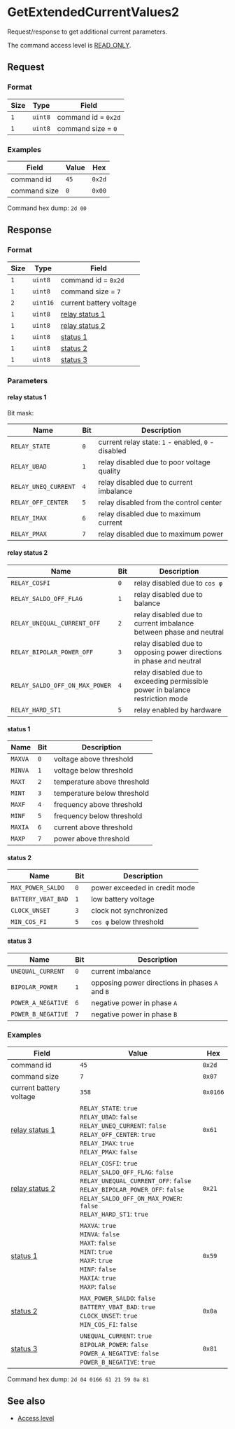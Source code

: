 # GetExtendedCurrentValues2

Request/response to get additional current parameters.

The command access level is [READ_ONLY](../basics.md#command-access-level).


## Request

### Format

| Size | Type    | Field               |
| ---- | ------- | ------------------- |
| `1`  | `uint8` | command id = `0x2d` |
| `1`  | `uint8` | command size = `0`  |

### Examples

| Field        | Value | Hex    |
| ------------ | ----- | ------ |
| command id   | `45`  | `0x2d` |
| command size | `0`   | `0x00` |

Command hex dump: `2d 00`


## Response

### Format

| Size | Type     | Field                             |
| ---- | -------- | --------------------------------- |
| `1`  | `uint8`  | command id = `0x2d`               |
| `1`  | `uint8`  | command size = `7`                |
| `2`  | `uint16` | current battery voltage           |
| `1`  | `uint8`  | [relay status 1](#relay-status-1) |
| `1`  | `uint8`  | [relay status 2](#relay-status-2) |
| `1`  | `uint8`  | [status 1](#status-1)             |
| `1`  | `uint8`  | [status 2](#status-2)             |
| `1`  | `uint8`  | [status 3](#status-3)             |

### Parameters

#### relay status 1

Bit mask:

| Name                 | Bit | Description                                        |
| -------------------- | --- | -------------------------------------------------- |
| `RELAY_STATE`        | `0` | current relay state: `1` - enabled, `0` - disabled |
| `RELAY_UBAD`         | `1` | relay disabled due to poor voltage quality         |
| `RELAY_UNEQ_CURRENT` | `4` | relay disabled due to current imbalance            |
| `RELAY_OFF_CENTER`   | `5` | relay disabled from the control center             |
| `RELAY_IMAX`         | `6` | relay disabled due to maximum current              |
| `RELAY_PMAX`         | `7` | relay disabled due to maximum power                |

#### relay status 2

| Name                           | Bit | Description                                                                   |
| ------------------------------ | --- | ----------------------------------------------------------------------------- |
| `RELAY_COSFI`                  | `0` | relay disabled due to `cos φ`                                                 |
| `RELAY_SALDO_OFF_FLAG`         | `1` | relay disabled due to balance                                                 |
| `RELAY_UNEQUAL_CURRENT_OFF`    | `2` | relay disabled due to current imbalance between phase and neutral             |
| `RELAY_BIPOLAR_POWER_OFF`      | `3` | relay disabled due to opposing power directions in phase and neutral          |
| `RELAY_SALDO_OFF_ON_MAX_POWER` | `4` | relay disabled due to exceeding permissible power in balance restriction mode |
| `RELAY_HARD_ST1`               | `5` | relay enabled by hardware                                                     |

#### status 1

| Name    | Bit | Description                 |
| ------- | --- | --------------------------- |
| `MAXVA` | `0` | voltage above threshold     |
| `MINVA` | `1` | voltage below threshold     |
| `MAXT`  | `2` | temperature above threshold |
| `MINT`  | `3` | temperature below threshold |
| `MAXF`  | `4` | frequency above threshold   |
| `MINF`  | `5` | frequency below threshold   |
| `MAXIA` | `6` | current above threshold     |
| `MAXP`  | `7` | power above threshold       |

#### status 2

| Name               | Bit | Description                   |
| ------------------ | --- | ----------------------------- |
| `MAX_POWER_SALDO`  | `0` | power exceeded in credit mode |
| `BATTERY_VBAT_BAD` | `1` | low battery voltage           |
| `CLOCK_UNSET`      | `3` | clock not synchronized        |
| `MIN_COS_FI`       | `5` | `cos φ` below threshold       |

#### status 3

| Name               | Bit | Description                                     |
| ------------------ | --- | ----------------------------------------------- |
| `UNEQUAL_CURRENT`  | `0` | current imbalance                               |
| `BIPOLAR_POWER`    | `1` | opposing power directions in phases `A` and `B` |
| `POWER_A_NEGATIVE` | `6` | negative power in phase `A`                     |
| `POWER_B_NEGATIVE` | `7` | negative power in phase `B`                     |

### Examples

<table>
    <thead>
        <tr>
            <th>Field</th>
            <th>Value</th>
            <th>Hex</th>
        </tr>
    </thead>
    <tbody>
        <tr>
            <td>command id</td>
            <td><code>45</code></td>
            <td><code>0x2d</code></td>
        </tr>
        <tr>
            <td>command size</td>
            <td><code>7</code></td>
            <td><code>0x07</code></td>
        </tr>
        <tr>
            <td>current battery voltage</td>
            <td><code>358</code></td>
            <td><code>0x0166</code></td>
        </tr>
        <tr>
            <td>
                <a href="#relay-status-1">relay status 1</a>
            </td>
            <td>
                <code>RELAY_STATE</code>: <code>true</code><br>
                <code>RELAY_UBAD</code>: <code>false</code><br>
                <code>RELAY_UNEQ_CURRENT</code>: <code>false</code><br>
                <code>RELAY_OFF_CENTER</code>: <code>true</code><br>
                <code>RELAY_IMAX</code>: <code>true</code><br>
                <code>RELAY_PMAX</code>: <code>false</code>
            </td>
            <td><code>0x61</code></td>
        </tr>
        <tr>
            <td>
                <a href="#relay-status-2">relay status 2</a>
            </td>
            <td>
                <code>RELAY_COSFI</code>: <code>true</code><br>
                <code>RELAY_SALDO_OFF_FLAG</code>: <code>false</code><br>
                <code>RELAY_UNEQUAL_CURRENT_OFF</code>: <code>false</code><br>
                <code>RELAY_BIPOLAR_POWER_OFF</code>: <code>false</code><br>
                <code>RELAY_SALDO_OFF_ON_MAX_POWER</code>: <code>false</code><br>
                <code>RELAY_HARD_ST1</code>: <code>true</code>
            </td>
            <td><code>0x21</code></td>
        </tr>
        <tr>
            <td>
                <a href="#status-1">status 1</a>
            </td>
            <td>
                <code>MAXVA</code>: <code>true</code><br>
                <code>MINVA</code>: <code>false</code><br>
                <code>MAXT</code>: <code>false</code><br>
                <code>MINT</code>: <code>true</code><br>
                <code>MAXF</code>: <code>true</code><br>
                <code>MINF</code>: <code>false</code><br>
                <code>MAXIA</code>: <code>true</code><br>
                <code>MAXP</code>: <code>false</code>
            </td>
            <td><code>0x59</code></td>
        </tr>
        <tr>
            <td>
                <a href="#status-2">status 2</a>
            </td>
            <td>
                <code>MAX_POWER_SALDO</code>: <code>false</code><br>
                <code>BATTERY_VBAT_BAD</code>: <code>true</code><br>
                <code>CLOCK_UNSET</code>: <code>true</code><br>
                <code>MIN_COS_FI</code>: <code>false</code>
            </td>
            <td><code>0x0a</code></td>
        </tr>
        <tr>
            <td>
                <a href="#status-3">status 3</a>
            </td>
            <td>
                <code>UNEQUAL_CURRENT</code>: <code>true</code><br>
                <code>BIPOLAR_POWER</code>: <code>false</code><br>
                <code>POWER_A_NEGATIVE</code>: <code>false</code><br>
                <code>POWER_B_NEGATIVE</code>: <code>true</code>
            </td>
            <td><code>0x81</code></td>
        </tr>
    </tbody>
</table>

Command hex dump: `2d 04 0166 61 21 59 0a 81`


## See also

* [Access level](../basics.md#command-access-level)
